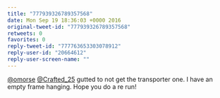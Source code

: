 ```yaml
---
title: "777939326789357568"
date: Mon Sep 19 18:36:03 +0000 2016
original-tweet-id: "777939326789357568"
retweets: 0
favorites: 0
reply-tweet-id: "777763653303078912"
reply-user-id: "20664612"
reply-user-screen-name: ""
---
```

<a href="https://twitter.com/omorse">@omorse</a> <a href="https://twitter.com/Crafted_25">@Crafted_25</a> gutted to not get the transporter one. I have an empty frame hanging. Hope you do a re run!
